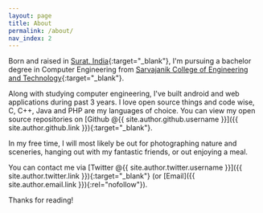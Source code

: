 ```yaml
---
layout: page
title: About
permalink: /about/
nav_index: 2
---
```


Born and raised in [Surat, India](http://en.wikipedia.org/wiki/Surat){:target="_blank"}, I'm pursuing a bachelor degree in Computer Engineering from [Sarvajanik College of Engineering and Technology](http://www.scet.ac.in){:target="_blank"}.

Along with studying computer engineering, I've built android and web applications during past 3 years. I love open source things and code wise, C, C++, Java and PHP are my languages of choice. You can view my open source repositories on [Github @{{ site.author.github.username }}]({{ site.author.github.link }}){:target="_blank"}.

In my free time, I will most likely be out for photographing nature and sceneries, hanging out with my fantastic friends, or out enjoying a meal.

You can contact me via [Twitter @{{ site.author.twitter.username }}]({{ site.author.twitter.link }}){:target="_blank"} (or [Email]({{ site.author.email.link }}){:rel="nofollow"}).

Thanks for reading!
